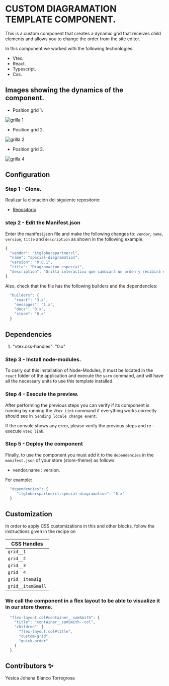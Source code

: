 # CUSTOM DIAGRAMATION TEMPLATE COMPONENT.

This is a custom component that creates a dynamic grid that receives child elements and allows you to change the order from the site editor.

In this component we worked with the following technologies:

- Vtex.
- React.
- Typescript.
- Css.

## Images showing the dynamics of the component.

- Position grid 1.

![grilla 1](https://user-images.githubusercontent.com/87024446/219827802-387920cb-f604-4c86-a849-625f2559d558.png)

- Position grid 2.

![grilla 2](https://user-images.githubusercontent.com/87024446/219827811-2d6f1a07-0ab9-4754-9202-26814500acad.png)

- Position grid 3.

![grilla 4](https://user-images.githubusercontent.com/87024446/219827886-3311357f-c839-4deb-b54e-6b5ef627ecd6.png)

## Configuration 

### Step 1 - Clone.

Realizar la clonación del siguiente repositorio:
- [Repositorio](https://github.com/Yesiblato/itgloberspartnercl-custom-diagramation-template)

### step 2 - Edit the Manifest.json 

Enter the manifest.json file and make the following changes to: `vendor`, `name`, `version`, `title` and `description`
as shown in the following example: 

```js
{
  "vendor": "itgloberspartnercl",
  "name": "special-diagramation",
  "version": "0.0.1",
  "title": "Diagramación especial",
  "description": "Grilla interactiva que cambiará un orden y recibirá componentes hijos",
}
```
Also, check that the file has the following builders and the dependencies:

```js
  "builders": {
    "react": "3.x",
    "messages": "1.x",
    "docs": "0.x",
    "store": "0.x"
  }
```

## Dependencies

1. "vtex.css-handles": "0.x"
### Step 3 - Install node-modules.

To carry out this installation of Node-Modules, it must be located in the `react` folder of the application and execute the `yarn` command, and will have all the necessary units to use this template installed.

### Step 4 - Execute the preview.

After performing the previous steps you can verify if its component is running by running the `Vtex Link` command if everything works correctly should see in` Sending locale change event`.

If the console shows any error, please verify the previous steps and re -execute `vtex link`.

### Step 5 - Deploy the component

Finally, to use the component you must add it to the `dependencies` in the `manifest.json` of your store (store-theme) as follows:

- vendor.name : version. 

For example:
```js
  "dependencies": {
     "itgloberspartnercl.special-diagramation": "0.x"
  }
```
## Customization

In order to apply CSS customizations in this and other blocks, follow the instructions given in the recipe on 

| CSS Handles |
| ----------- | 
| `grid__1` | 
| `grid__2` | 
| `grid__3` | 
| `grid__4` | 
| `grid__itemBig` |
| `grid__itemSmall` |


### We call the component in a flex layout to be able to visualize it in our store theme.

```js
  "flex-layout.col#container__samSmith": {
    "title": "container__samSmith--col",
    "children": [
      "flex-layout.col#title",
      "custom-grid",
      "quick-order"
    ]
  }

```

## Contributors ✨

Yesica Johana Blanco Torregrosa
